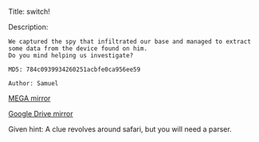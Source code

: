 Title: switch!

Description:
```
We captured the spy that infiltrated our base and managed to extract some data from the device found on him. 
Do you mind helping us investigate?

MD5: 784c0939934260251acbfe0ca956ee59

Author: Samuel
```

[MEGA mirror](https://mega.nz/file/zEBzGSTL#PXe4yrxcSnUHTjYF-XfcajYig-zE3eU_YeoMyqYkw_I)

[Google Drive mirror](https://drive.google.com/file/d/1HROOKAiCD28vOBNReP7EE-Shmn96UCO7/view?usp=sharing)

Given hint: A clue revolves around safari, but you will need a parser.
